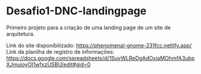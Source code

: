 # Desafio1-DNC-landingpage


Primeiro projeto para a criação de uma landing page de um site de arquitetura.


Link do site disponibilizado: https://phenomenal-gnome-231fcc.netlify.app/
Link da planilha de registro de informações: https://docs.google.com/spreadsheets/d/1SuvWLReDgAdOxjaMOhmfA3ubpXJmuioyOI1wfxzUSBU/edit#gid=0
